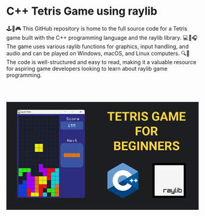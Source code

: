 # C++ Tetris Game using raylib

🕹️🐍🎮 This GitHub repository is home to the full source code for a Tetris game built with the C++ programming language and the raylib library. 
💻🎨🎧 The game uses various raylib functions for graphics, input handling, and audio and can be played on Windows, macOS, and Linux computers. 
🔍📖 The code is well-structured and easy to read, making it a valuable resource for aspiring game developers looking to learn about raylib game programming.

<br>
<br>

<p align="center">
  <img src="preview.jpg" alt="" width="960">
</p>

